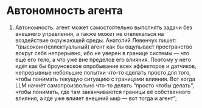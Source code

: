 # Автономность агента

1. Автономность: агент может самостоятельно выполнять задачи без внешнего управления, а также может не отвлекаться на воздействие окружающей среды. Анатолий Левенчук пишет: “(высокоинтеллектуальный) агент как бы ощупывает пространство вокруг себя непрерывно, ибо не уверен в границе системы — что ещё его тело, а что уже вне пределов его влияния. Поэтому у него идёт как бы броуновское опробывание всех эффекторов и датчиков, непрерывные небольшие попытки что-то сделать просто для того, чтобы понимать текущую ситуацию с границами влияния. Вот когда LLM начнёт самопроизвольно что-то делать “просто чтобы делать”, чтобы понимать, где там заканчиваются границы её собственного влияния, а где уже влияет внешний мир — вот тогда и агент”;
